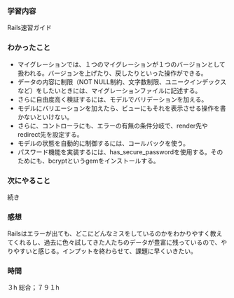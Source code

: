 ### 学習内容
Rails速習ガイド
### わかったこと
- マイグレーションでは、１つのマイグレーションが１つのバージョンとして扱われる。バージョンを上げたり、戻したりといった操作ができる。
- データの内容に制限（NOT NULL制約、文字数制限、ユニークインデックスなど）をしたいときには、マイグレーションファイルに記述する。
- さらに自由度高く検証するには、モデルでバリデーションを加える。
- モデルにバリエーションを加えたら、ビューにもそれを表示させる操作を書かないといけない。
- さらに、コントローラにも、エラーの有無の条件分岐で、render先やredirect先を設定する。
- モデルの状態を自動的に制御するには、コールバックを使う。
- パスワード機能を実装するには、has_secure_passwordを使用する。そのためにも、bcryptというgemをインストールする。
### 次にやること
続き
### 感想
Railsはエラーが出ても、どこにどんなミスをしているのかをわかりやすく教えてくれるし、過去に色々試してきた人たちのデータが豊富に残っているので、やりやすいと感じる。インプットを終わらせて、課題に早くいきたい。
### 時間
３h
総合；７９１h
